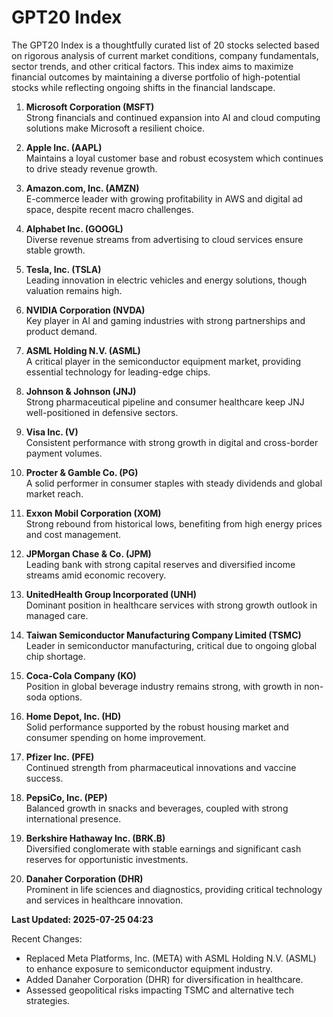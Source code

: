 # GPT20 Index

The GPT20 Index is a thoughtfully curated list of 20 stocks selected based on rigorous analysis of current market conditions, company fundamentals, sector trends, and other critical factors. This index aims to maximize financial outcomes by maintaining a diverse portfolio of high-potential stocks while reflecting ongoing shifts in the financial landscape.

1. **Microsoft Corporation (MSFT)**  
   Strong financials and continued expansion into AI and cloud computing solutions make Microsoft a resilient choice.

2. **Apple Inc. (AAPL)**  
   Maintains a loyal customer base and robust ecosystem which continues to drive steady revenue growth.

3. **Amazon.com, Inc. (AMZN)**  
   E-commerce leader with growing profitability in AWS and digital ad space, despite recent macro challenges.

4. **Alphabet Inc. (GOOGL)**  
   Diverse revenue streams from advertising to cloud services ensure stable growth.

5. **Tesla, Inc. (TSLA)**  
   Leading innovation in electric vehicles and energy solutions, though valuation remains high.

6. **NVIDIA Corporation (NVDA)**  
   Key player in AI and gaming industries with strong partnerships and product demand.

7. **ASML Holding N.V. (ASML)**  
   A critical player in the semiconductor equipment market, providing essential technology for leading-edge chips.

8. **Johnson & Johnson (JNJ)**  
   Strong pharmaceutical pipeline and consumer healthcare keep JNJ well-positioned in defensive sectors.

9. **Visa Inc. (V)**  
   Consistent performance with strong growth in digital and cross-border payment volumes.

10. **Procter & Gamble Co. (PG)**  
    A solid performer in consumer staples with steady dividends and global market reach.

11. **Exxon Mobil Corporation (XOM)**  
    Strong rebound from historical lows, benefiting from high energy prices and cost management.

12. **JPMorgan Chase & Co. (JPM)**  
    Leading bank with strong capital reserves and diversified income streams amid economic recovery.

13. **UnitedHealth Group Incorporated (UNH)**  
    Dominant position in healthcare services with strong growth outlook in managed care.

14. **Taiwan Semiconductor Manufacturing Company Limited (TSMC)**  
    Leader in semiconductor manufacturing, critical due to ongoing global chip shortage.

15. **Coca-Cola Company (KO)**  
    Position in global beverage industry remains strong, with growth in non-soda options.

16. **Home Depot, Inc. (HD)**  
    Solid performance supported by the robust housing market and consumer spending on home improvement.

17. **Pfizer Inc. (PFE)**  
    Continued strength from pharmaceutical innovations and vaccine success.

18. **PepsiCo, Inc. (PEP)**  
    Balanced growth in snacks and beverages, coupled with strong international presence.

19. **Berkshire Hathaway Inc. (BRK.B)**  
    Diversified conglomerate with stable earnings and significant cash reserves for opportunistic investments.

20. **Danaher Corporation (DHR)**  
    Prominent in life sciences and diagnostics, providing critical technology and services in healthcare innovation.

**Last Updated: 2025-07-25 04:23**

Recent Changes:
- Replaced Meta Platforms, Inc. (META) with ASML Holding N.V. (ASML) to enhance exposure to semiconductor equipment industry.
- Added Danaher Corporation (DHR) for diversification in healthcare.
- Assessed geopolitical risks impacting TSMC and alternative tech strategies.
